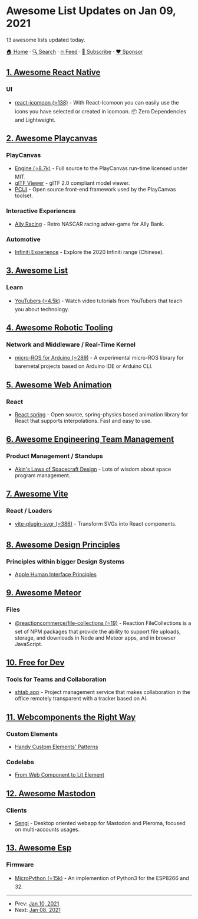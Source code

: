 # Awesome List Updates on Jan 09, 2021

13 awesome lists updated today.

[🏠 Home](/README.md) · [🔍 Search](https://www.trackawesomelist.com/search/) · [🔥 Feed](https://www.trackawesomelist.com/rss.xml) · [📮 Subscribe](https://trackawesomelist.us17.list-manage.com/subscribe?u=d2f0117aa829c83a63ec63c2f&id=36a103854c) · [❤️  Sponsor](https://github.com/sponsors/theowenyoung)



## [1. Awesome React Native](/content/jondot/awesome-react-native/README.md)

### UI

*   [react-icomoon (⭐138)](https://github.com/aykutkardas/react-icomoon) - With React-Icomoon you can easily use the icons you have selected or created in icomoon. 📦 Zero Dependencies and Lightweight.

## [2. Awesome Playcanvas](/content/playcanvas/awesome-playcanvas/README.md)

### PlayCanvas

*   [Engine (⭐8.7k)](https://github.com/playcanvas/engine) - Full source to the PlayCanvas run-time licensed under MIT.
*   [glTF Viewer](https://playcanvas.com/viewer) - glTF 2.0 compliant model viewer.
*   [PCUI](http://playcanvas.github.io/pcui/) - Open source front-end framework used by the PlayCanvas toolset.

### Interactive Experiences

*   [Ally Racing](https://www.allyracer.com/) - Retro NASCAR racing adver-game for Ally Bank.

### Automotive

*   [Infiniti Experience](https://beijing.infiniti-experience.com/) - Explore the 2020 Infiniti range (Chinese).

## [3. Awesome List](/content/sindresorhus/awesome/README.md)

### Learn

*   [YouTubers (⭐4.5k)](https://github.com/JoseDeFreitas/awesome-youtubers#readme) - Watch video tutorials from YouTubers that teach you about technology.

## [4. Awesome Robotic Tooling](/content/protontypes/awesome-robotic-tooling/README.md)

### Network and Middleware / Real-Time Kernel

*   [micro-ROS for Arduino (⭐289)](https://github.com/micro-ROS/micro_ros_arduino) - A experimental micro-ROS library for baremetal projects based on Arduino IDE or Arduino CLI.

## [5. Awesome Web Animation](/content/sergey-pimenov/awesome-web-animation/README.md)

### React

*   [React spring](https://www.react-spring.io/) - Open source, spring-physics based animation library for React that supports interpolations. Fast and easy to use.

## [6. Awesome Engineering Team Management](/content/kdeldycke/awesome-engineering-team-management/README.md)

### Product Management / Standups

*   [Akin's Laws of Spacecraft Design](https://spacecraft.ssl.umd.edu/akins_laws.html) - Lots of wisdom about space program management.

## [7. Awesome Vite](/content/vitejs/awesome-vite/README.md)

### React / Loaders

*   [vite-plugin-svgr (⭐386)](https://github.com/pd4d10/vite-plugin-svgr) - Transform SVGs into React components.

## [8. Awesome Design Principles](/content/robinstickel/awesome-design-principles/README.md)

### Principles within bigger Design Systems

*   [Apple Human Interface Principles](https://developer.apple.com/design/human-interface-guidelines/)

## [9. Awesome Meteor](/content/Urigo/awesome-meteor/README.md)

### Files

*   [@reactioncommerce/file-collections (⭐19)](https://github.com/reactioncommerce/reaction-file-collections) - Reaction FileCollections is a set of NPM packages that provide the ability to support file uploads, storage, and downloads in Node and Meteor apps, and in browser JavaScript.

## [10. Free for Dev](/content/ripienaar/free-for-dev/README.md)

### Tools for Teams and Collaboration

*   [shtab.app](https://shtab.app/) - Project management service that makes collaboration in the office remotely transparent with a tracker based on AI.

## [11. Webcomponents the Right Way](/content/mateusortiz/webcomponents-the-right-way/README.md)

### Custom Elements

*   [Handy Custom Elements' Patterns](https://gist.github.com/WebReflection/ec9f6687842aa385477c4afca625bbf4)

### Codelabs

*   [From Web Component to Lit Element](https://codelabs.developers.google.com/codelabs/the-lit-path)

## [12. Awesome Mastodon](/content/tleb/awesome-mastodon/README.md)

### Clients

*   [Sengi](https://nicolasconstant.github.io/sengi/) - Desktop oriented webapp for Mastodon and Pleroma, focused on multi-accounts usages.

## [13. Awesome Esp](/content/agucova/awesome-esp/README.md)

### Firmware

*   [MicroPython (⭐15k)](https://github.com/micropython/micropython/) - An implemention of Python3 for the ESP8266 and 32.

---

- Prev: [Jan 10, 2021](/content/2021/01/10/README.md)
- Next: [Jan 08, 2021](/content/2021/01/08/README.md)